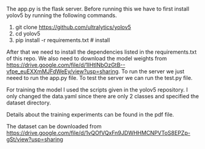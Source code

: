 The app.py is the flask server. Before running this we have to first install yolov5 by running the following commands.

1. git clone https://github.com/ultralytics/yolov5
2. cd yolov5
3. pip install -r requirements.txt  # install

After that we need to install the dependencies listed in the requirements.txt of this repo. We also need to download the model weights from https://drive.google.com/file/d/1IHtINbOzGtB--vfpe_euEXXmMJFdWeEy/view?usp=sharing. 
To run the server we just neeed to run the app.py file. To test the server we can run the test.py file.

For training the model I used the scripts given in the yolov5 repository. I only changed the data.yaml since there are only 2 classes and specified the dataset directory.

Details about the training experiments can be found in the pdf file.

The dataset can be downloaded from https://drive.google.com/file/d/1vQOfVQxFn9JDWHHMCNPVToS8EPZp-gSt/view?usp=sharing
